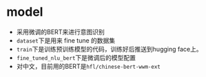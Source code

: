 # model
* 采用微调的BERT来进行意图识别
* `dataset`下是用来 fine tune 的数据集
* `train`下是训练预训练模型的代码，训练好后推送到hugging face上。
* `fine_tuned_nlu_bert`下是微调后的模型配置
* 对中文，目前用的BERT是`hfl/chinese-bert-wwm-ext`